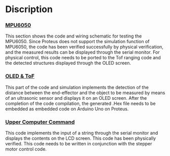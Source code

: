 # Discription
### [MPU6050](MPU6050)
This section shows the code and wiring schematic for testing the MPU6050. Since Proteus does not support the simulation function of MPU6050, the code has been verified successfully by physical verification, and the measured results can be displayed through the serial monitor. For physical control, this code needs to be ported to the Tof ranging code and the detected structures displayed through the OLED screen.

### [OLED & ToF](oled+tof)
This part of the code and simulation implements the detection of the distance between the end-effector and the object to be measured by means of an ultrasonic sensor and displays it on an OLED screen.
After the completion of the code compilation, the generated .Hex file needs to be embedded as embedded code on Arduino Uno on Proteus.

### [Upper Computer Command](Upper-computer-command-communication)
This code implements the input of a string through the serial monitor and displays the contents on the LCD screen. This code has been physically verified. This code needs to be written in conjunction with the stepper motor control code.
